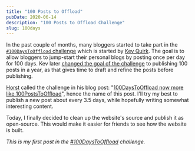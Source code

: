 ```yaml
---
title: "100 Posts to Offload"
pubDate: 2020-06-14
description: "100 Posts to Offload Challenge"
slug: 100days
---
```


In the past couple of months, many bloggers started to take part in the
[`#100DaysToOffload` challenge](https://100daystooffload.com/) which is
started by [Kev Quirk]. The goal is to allow bloggers to jump-start their
personal blogs by posting once per day for 100 days. Kev later [changed the
goal of the challenge](https://kevq.uk/100-days-to-offload-over-saturation/) to
publishing 100 posts in a year, as that gives time to draft and refine the
posts before publishing.

[Horst](https://zerokspot.com/) called the challenge in his blog post:
"[100DaysToOffload now more like
100PostsToOffload](https://zerokspot.com/weblog/2020/05/13/new-100daystooffload-rules/)",
hence the name of this post. I'll try my best to publish a new post about every
3.5 days, while hopefully writing somewhat interesting content.

Today, I finally decided to clean up the website's source and publish it as
open-source. This would make it easier for friends to see how the website is
built.

_This is my first post in the [#100DaysToOffload](https://100daystooffload.com)
challenge._

[Kev Quirk]: https://kevq.uk
[Hugo]: https://gohugo.io
